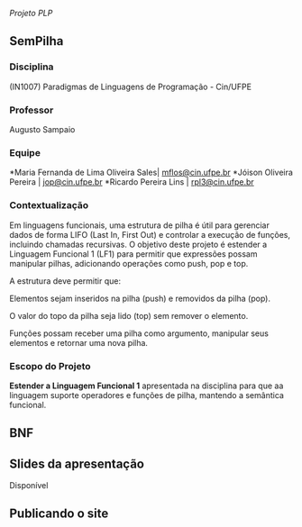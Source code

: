 *Projeto PLP*


## SemPilha

### Disciplina

(IN1007) Paradigmas de Linguagens de Programação - Cin/UFPE

### Professor

Augusto Sampaio

### Equipe

*Maria Fernanda de Lima Oliveira Sales| mflos@cin.ufpe.br
*Jóison Oliveira Pereira | jop@cin.ufpe.br
*Ricardo Pereira Lins | rpl3@cin.ufpe.br

### Contextualização

Em linguagens funcionais, uma estrutura de pilha é útil para gerenciar dados de forma LIFO (Last In, First Out) e controlar a execução de funções, incluindo chamadas recursivas. O objetivo deste projeto é estender a Linguagem Funcional 1 (LF1) para permitir que expressões possam manipular pilhas, adicionando operações como push, pop e top.

A estrutura deve permitir que:

Elementos sejam inseridos na pilha (push) e removidos da pilha (pop).


O valor do topo da pilha seja lido (top) sem remover o elemento.


Funções possam receber uma pilha como argumento, manipular seus elementos e retornar uma nova pilha.


### Escopo do Projeto

**Estender a Linguagem Funcional 1** apresentada na disciplina para que aa linguagem suporte operadores e funções de pilha, mantendo a semântica funcional.




## BNF


## Slides da apresentação

Disponível 

## Publicando o site

